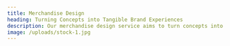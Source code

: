 ```yaml
---
title: Merchandise Design
heading: Turning Concepts into Tangible Brand Experiences
description: Our merchandise design service aims to turn concepts into tangible brand experiences. We believe that branded merchandise is a powerful way to connect with your audience and extend your brand's reach. Our team of experienced designers knows how to transform ideas into products that resonate with your customers. Whether it's custom t-shirts, stickers, mugs, or promotional items, we create merchandise that not only showcases your brand but also builds a connection with your audience.
image: /uploads/stock-1.jpg
---
```

